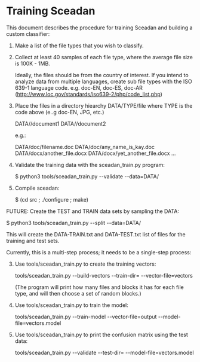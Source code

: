 Training Sceadan
================

This document describes the procedure for training Sceadan and
building a custom classifier:

1. Make a list of the file types that you wish to classify.

2. Collect at least 40 samples of each file type, where the average file size is 100K - 1MB.

   Ideally, the files should be from the country of interest.  If you
   intend to analyze data from multiple languages, create sub file
   types with the ISO 639-1 language code. e.g. doc-EN, doc-ES, doc-AR  
   (http://www.loc.gov/standards/iso639-2/php/code_list.php)

3. Place the files in a directory hiearchy DATA/TYPE/file  where TYPE
   is the code above (e..g doc-EN, JPG, etc.)

   DATA/<filetype>/document1
   DATA/<filetype>/document2

   e.g.:

   DATA/doc/filename.doc
   DATA/doc/any_name_is_kay.doc
   DATA/docx/another_file.docx
   DATA/docx/yet_another_file.docx
   ...

4. Validate the training data with the sceadan_train.py program:

   $ python3 tools/sceadan_train.py --validate --data=DATA/


5. Compile sceadan:

   $ (cd src ; ./configure ; make)


FUTURE:
   Create the TEST and TRAIN data sets by sampling the DATA:

   $ python3 tools/sceadan_train.py --split --data=DATA/

   This will create the DATA-TRAIN.txt and DATA-TEST.txt list of files
   for the training and test sets.

Currently, this is a multi-step process; it needs to be a single-step
process:



3. Use tools/sceadan_train.py to create the training vectors:

   tools/sceadan_train.py --build-vectors  --train-dir=<TRAINDIR>  --vector-file=vectors

   (The program will print how many files and blocks it has for each file type, 
   and will then choose a set of random blocks.)

4. Use tools/sceadan_train.py to train the model:

   tools/sceadan_train.py --train-model --vector-file=output --model-file=vectors.model

5. Use tools/sceadan_train.py to print the confusion matrix using the test data:

   tools/sceadan_train.py --validate  --test-dir=<TESTDIR> --model-file=vectors.model










